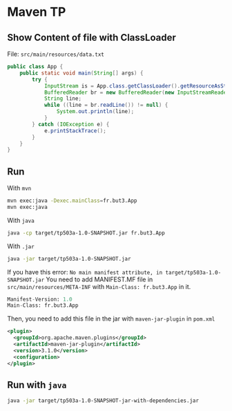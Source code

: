 # Maven TP

## Show Content of file with ClassLoader

File: `src/main/resources/data.txt`

```java
public class App {
    public static void main(String[] args) {
        try {
            InputStream is = App.class.getClassLoader().getResourceAsStream("data.txt");
            BufferedReader br = new BufferedReader(new InputStreamReader(is));
            String line;
            while ((line = br.readLine()) != null) {
                System.out.println(line);
            }
        } catch (IOException e) {
            e.printStackTrace();
        }
    }
}
```

## Run

With `mvn`

```bash
mvn exec:java -Dexec.mainClass=fr.but3.App
mvn exec:java
```

With `java`

```bash
java -cp target/tp503a-1.0-SNAPSHOT.jar fr.but3.App
```

With `.jar`

```bash
java -jar target/tp503a-1.0-SNAPSHOT.jar
```

If you have this error: `No main manifest attribute, in target/tp503a-1.0-SNAPSHOT.jar`
You need to add MANIFEST.MF file in `src/main/resources/META-INF` with `Main-Class: fr.but3.App` in it.

```xml:manifest.mf
Manifest-Version: 1.0
Main-Class: fr.but3.App
```

Then, you need to add this file in the jar with `maven-jar-plugin` in `pom.xml`

```xml
<plugin>
  <groupId>org.apache.maven.plugins</groupId>
  <artifactId>maven-jar-plugin</artifactId>
  <version>3.1.0</version>
  <configuration>
</plugin>
```

## Run with `java`

```bash
java -jar target/tp503a-1.0-SNAPSHOT-jar-with-dependencies.jar
```
